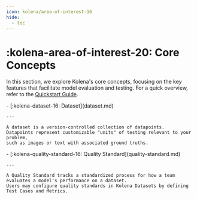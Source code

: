 ```yaml
---
icon: kolena/area-of-interest-16
hide:
  - toc
---
```


# :kolena-area-of-interest-20: Core Concepts

In this section, we explore Kolena's core concepts, focusing on the key features that facilitate model evaluation and
testing. For a quick overview, refer to the [Quickstart Guide](../quickstart.md).

<div class="grid cards" markdown>
- [:kolena-dataset-16: Dataset](dataset.md)

    ---

    A dataset is a version-controlled collection of datapoints.
    Datapoints represent customizable "units" of testing relevant to your problem,
    such as images or text with associated ground truths.

</div>

<div class="grid cards" markdown>
- [:kolena-quality-standard-16: Quality Standard](quality-standard.md)

    ---

    A Quality Standard tracks a standardized process for how a team evaluates a model's performance on a dataset.
    Users may configure quality standards in Kolena Datasets by defining Test Cases and Metrics.

</div>
